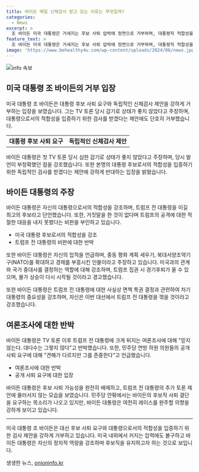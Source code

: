 ```yaml
---
title: 바이든 매일 신체검사 받고 있는 이유는 무엇일까?
categories:
  - News
excerpt: >
  조 바이든 미국 대통령은 거세지는 후보 사퇴 압박에 정면으로 거부하며, 대통령직 적합성을 입증하기 위한 독립적인 신체검사 제안도 거부했다. 그는 토론 당시 감기로 불평했고, 트럼프를 비판하며 자신의 업적을 언급했다. 민주당 의원들의 공개 사퇴 요구에도 단호히 반박하며 트럼프와의 추가 토론을 약속했다. 격차 커진 여론조사에도 믿지 않는 입장을 밝혔으며, 여전히 레이스 완주를 고수하고 있다.
feature_text: >
  조 바이든 미국 대통령은 거세지는 후보 사퇴 압박에 정면으로 거부하며, 대통령직 적합성을 입증하기 위한 독립적인 신체검사 제안도 거부했다. 그는 토론 당시 감기로 불평했고, 트럼프를 비판하며 자신의 업적을 언급했다. 민주당 의원들의 공개 사퇴 요구에도 단호히 반박하며 트럼프와의 추가 토론을 약속했다. 격차 커진 여론조사에도 믿지 않는 입장을 밝혔으며, 여전히 레이스 완주를 고수하고 있다.
image: 'https://www.behealthy4u.com/wp-content/uploads/2024/06/news.jpg'
---
```


<p><img src="https://www.behealthy4u.com/wp-content/uploads/2024/06/news.jpg" alt="info 속보" /></p>

<h2 data-ke-size="size26">미국 대통령 조 바이든의 거부 입장</h2>

<p data-ke-size="size16">미국 대통령 조 바이든은 대통령 후보 사퇴 요구와 독립적인 신체검사 제안을 강하게 거부하는 입장을 보였습니다. 그는 TV 토론 당시 감기로 상태가 좋지 않았다고 주장하며, 대통령으로서의 적합성을 입증하기 위한 검사를 받겠다는 제안에도 단호히 거부했습니다.</p>

<table>
    <tr>
        <td style="text-align: center; height: 17px;"><b>대통령 후보 사퇴 요구</b></td>
        <td style="text-align: center; height: 17px;"><b>독립적인 신체검사 제안</b></td>
    </tr>
</table>

<p data-ke-size="size16">바이든 대통령은 첫 TV 토론 당시 심한 감기로 상태가 좋지 않았다고 주장하며, 당시 발언이 부정확했던 점을 강조했습니다. 또한 본명의 대통령 후보로서의 적합성을 입증하기 위한 독립적인 검사를 받겠다는 제안에 강하게 반대하는 입장을 밝혔습니다.</p>

<h2 data-ke-size="size26">바이든 대통령의 주장</h2>

<p data-ke-size="size16">바이든 대통령은 자신의 대통령으로서의 적합성을 강조하며, 트럼프 전 대통령을 이길 최고의 후보라고 단언했습니다. 또한, 거짓말을 한 것이 없다며 트럼프의 공격에 대한 적절한 대응을 내지 못했다는 비판을 부인하고 있습니다.</p>

<ul>
    <li>미국 대통령 후보로서의 적합성을 강조</li>
    <li>트럼프 전 대통령의 비판에 대한 반박</li>
</ul>

<p data-ke-size="size16">또한 바이든 대통령은 자신의 업적을 언급하며, 중동 평화 계획 세우기, 북대서양조약기구(NATO)를 확대하고 경제를 부흥시킨 인물이라고 주장하고 있습니다. 미국과의 관계와 국가 중대사를 결정하는 역할에 대해 강조하며, 트럼프 집권 시 경기후퇴가 올 수 있으며, 물가 상승이 다시 시작될 것이라고 경고했습니다.</p>

<p data-ke-size="size16">또한 바이든 대통령은 트럼프 전 대통령에 대한 사실상 면책 특권 결정과 관련하여 차기 대통령의 중요성을 강조하며, 자신은 이번 대선에서 트럼프 전 대통령을 꺾을 것이라고 강조했습니다.</p>

<h2 data-ke-size="size26">여론조사에 대한 반박</h2>

<p data-ke-size="size16">바이든 대통령은 TV 토론 이후 트럼프 전 대통령에 크게 뒤지는 여론조사에 대해 "믿지 않는다. 대다수는 그렇지 않다"고 반박했습니다. 또한, 민주당 연방 하원 의원들의 공개 사퇴 요구에 대해 "견해가 다르지만 그를 존중한다"고 언급했습니다.</p>

<ul>
    <li>여론조사에 대한 반박</li>
    <li>공개 사퇴 요구에 대한 입장</li>
</ul>

<p data-ke-size="size16">바이든 대통령은 후보 사퇴 가능성을 완전히 배제하고, 트럼프 전 대통령의 추가 토론 제안에 물러서지 않는 모습을 보였습니다. 민주당 안팎에서는 바이든의 후보직 사퇴 결단을 요구하는 목소리가 나오고 있지만, 바이든 대통령은 여전히 레이스를 완주할 의향을 강하게 보이고 있습니다.</p>

<hr>

<p data-ke-size="size16">미국 대통령 조 바이든은 대선 후보 사퇴 요구와 대통령으로서의 적합성을 입증하기 위한 검사 제안을 강하게 거부하고 있습니다. 미국 내외에서 커지는 압력에도 불구하고 바이든 대통령은 자신의 정치적 역량을 강조하며 후보직을 유지하고자 하는 것으로 보입니다.</p>
생생한 뉴스, <a href="https://onioninfo.kr" rel="dofollow">onioninfo.kr</a>


